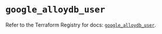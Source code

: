 # `google_alloydb_user`

Refer to the Terraform Registry for docs: [`google_alloydb_user`](https://registry.terraform.io/providers/hashicorp/google/6.49.3/docs/resources/alloydb_user).
